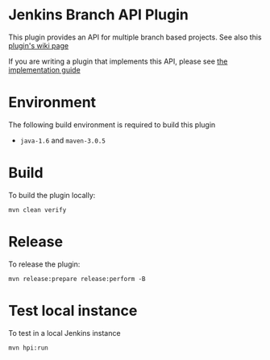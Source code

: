 # Jenkins Branch API Plugin

This plugin provides an API for multiple branch based projects. See also this [plugin's wiki page][wiki]

If you are writing a plugin that implements this API, please see [the implementation guide](docs/implementation.adoc)
 
# Environment

The following build environment is required to build this plugin

* `java-1.6` and `maven-3.0.5`

# Build

To build the plugin locally:

    mvn clean verify

# Release

To release the plugin:

    mvn release:prepare release:perform -B

# Test local instance

To test in a local Jenkins instance

    mvn hpi:run

  [wiki]: http://wiki.jenkins-ci.org/display/JENKINS/Branch+API+Plugin
